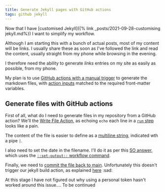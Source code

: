 ```yaml
---
title: Generate Jekyll pages with GitHub actions
tags: github jekyll 
---
```


Now that I have [customised Jekyll]({% link _posts/2021-09-28-customising jekyll.md%}) I want to simplify my workflow.

Although I am starting this with a bunch of actual posts, most of my content will be links. I usually share these as soon as I've followed the link and read the content, usually straight from my phone while browsing in the evening.

I therefore need the ability to generate *links* entries on my site as easily as possible, from my phone.

My plan is to use [GitHub actions with a manual trigger](https://github.blog/changelog/2020-07-06-github-actions-manual-triggers-with-workflow_dispatch/) to generate the markdown files, with [action inputs](https://docs.github.com/en/actions/creating-actions/metadata-syntax-for-github-actions#inputs) matched to the required front-matter variables.

## Generate files with GitHub actions

First of all, what do I need to generate files in my repository from a GitHub action? 
We'll the [Write File Action](https://github.com/marketplace/actions/write-file), as echoing `echo` each line in a [`run` step](https://docs.github.com/en/actions/learn-github-actions/workflow-syntax-for-github-actions#jobsjob_idstepsrun) looks like a pain.

The content of the file is easier to define as a [multiline string](https://alisoftware.github.io/yaml/2021/08/19/yaml-part2-strings/), indicated wth a pipe `|`.

I also need to set the date in the filename. 
I'll do it as per this [SO answer](https://stackoverflow.com/a/60942437), which uses the [`::set-output::` workflow command](https://docs.github.com/en/actions/learn-github-actions/workflow-commands-for-github-actions).

Finally, we need to [commit the file back to main](https://lannonbr.com/blog/2019-12-09-git-commit-in-actions).
Unfortunately this doesn't trigger our jekyll build action, as explained [here](https://github.community/t/github-action-not-triggering-gh-pages-upon-push/16096) :sad:

At this stage I have not figured out why using a personal token hasn't worked around this issue.... To be continued



